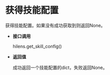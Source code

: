# 获得技能配置<a name="hilens_05_0028"></a>

获得技能配置。如果没有成功获取到则返回None。

-   **接口调用**

    hilens.get\_skill\_config\(\)

-   **返回值**

    成功返回一个技能配置的dict，失败返回None。


